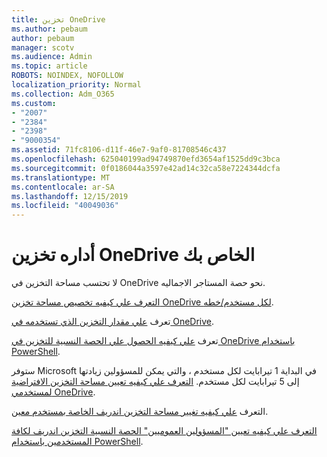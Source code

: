 ```yaml
---
title: تخزين OneDrive
ms.author: pebaum
author: pebaum
manager: scotv
ms.audience: Admin
ms.topic: article
ROBOTS: NOINDEX, NOFOLLOW
localization_priority: Normal
ms.collection: Adm_O365
ms.custom:
- "2007"
- "2384"
- "2398"
- "9000354"
ms.assetid: 71fc8106-d11f-46e7-9af0-81708546c437
ms.openlocfilehash: 625040199ad94749870efd3654af1525dd9c3bca
ms.sourcegitcommit: 0f0186044a3597e42ad14c32ca58e7224344dcfa
ms.translationtype: MT
ms.contentlocale: ar-SA
ms.lasthandoff: 12/15/2019
ms.locfileid: "40049036"
---
```

# <a name="manage-your-onedrive-storage"></a>أداره تخزين OneDrive الخاص بك

لا تحتسب مساحة التخزين في OneDrive نحو حصة المستاجر الاجماليه. 

[التعرف علي كيفيه تخصيص مساحة تخزين OneDrive لكل مستخدم/خطه](https://docs.microsoft.com/office365/servicedescriptions/onedrive-for-business-service-description?redirectedfrom=MSDN#storage-space-per-user).

تعرف [علي مقدار التخزين الذي تستخدمه في OneDrive](https://support.office.com/article/manage-your-onedrive-for-business-storage-31519161-059c-4764-b6f8-f5cd29f7fe68).

تعرف [علي كيفيه الحصول علي الحصة النسبية للتخزين في OneDrive باستخدام PowerShell](https://gallery.technet.microsoft.com/scriptcenter/OneDrive-for-Business-0cb45614).

ستوفر Microsoft في البداية 1 تيرابايت لكل مستخدم ، والتي يمكن للمسؤولين زيادتها إلى 5 تيرابايت لكل مستخدم. [التعرف علي كيفيه تعيين مساحة التخزين الافتراضية لمستخدمي OneDrive](https://docs.microsoft.com/onedrive/set-default-storage-space).

التعرف [علي كيفيه تغيير مساحة التخزين اندريف الخاصة بمستخدم معين](https://docs.microsoft.com/onedrive/change-user-storage).

[التعرف علي كيفيه تعيين "المسؤولين العموميين" الحصة النسبية التخزين اندريف لكافة المستخدمين باستخدام PowerShell](https://gallery.technet.microsoft.com/office/How-to-set-OneDrive-for-8b61365b).
  